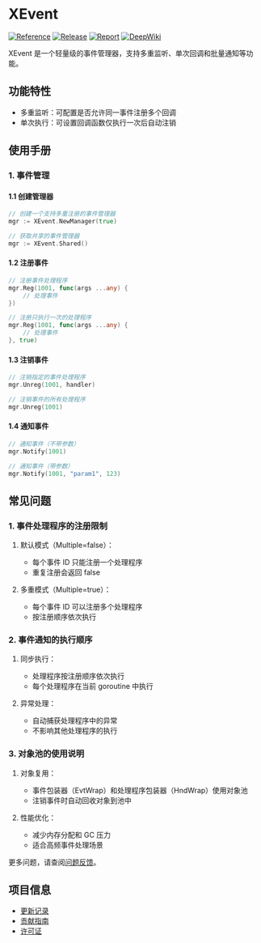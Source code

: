 # XEvent

[![Reference](https://pkg.go.dev/badge/github.com/eframework-org/GO.UTIL/XEvent.svg)](https://pkg.go.dev/github.com/eframework-org/GO.UTIL/XEvent)
[![Release](https://img.shields.io/github/v/tag/eframework-org/GO.UTIL)](https://github.com/eframework-org/GO.UTIL/tags)
[![Report](https://goreportcard.com/badge/github.com/eframework-org/GO.UTIL)](https://goreportcard.com/report/github.com/eframework-org/GO.UTIL)
[![DeepWiki](https://img.shields.io/badge/DeepWiki-Explore-blue)](https://deepwiki.com/eframework-org/GO.UTIL)

XEvent 是一个轻量级的事件管理器，支持多重监听、单次回调和批量通知等功能。

## 功能特性

- 多重监听：可配置是否允许同一事件注册多个回调
- 单次执行：可设置回调函数仅执行一次后自动注销

## 使用手册

### 1. 事件管理

#### 1.1 创建管理器
```go
// 创建一个支持多重注册的事件管理器
mgr := XEvent.NewManager(true)

// 获取共享的事件管理器
mgr := XEvent.Shared()
```

#### 1.2 注册事件
```go
// 注册事件处理程序
mgr.Reg(1001, func(args ...any) {
    // 处理事件
})

// 注册只执行一次的处理程序
mgr.Reg(1001, func(args ...any) {
    // 处理事件
}, true)
```

#### 1.3 注销事件
```go
// 注销指定的事件处理程序
mgr.Unreg(1001, handler)

// 注销事件的所有处理程序
mgr.Unreg(1001)
```

#### 1.4 通知事件
```go
// 通知事件（不带参数）
mgr.Notify(1001)

// 通知事件（带参数）
mgr.Notify(1001, "param1", 123)
```

## 常见问题

### 1. 事件处理程序的注册限制
1. 默认模式（Multiple=false）：
   - 每个事件 ID 只能注册一个处理程序
   - 重复注册会返回 false

2. 多重模式（Multiple=true）：
   - 每个事件 ID 可以注册多个处理程序
   - 按注册顺序依次执行

### 2. 事件通知的执行顺序
1. 同步执行：
   - 处理程序按注册顺序依次执行
   - 每个处理程序在当前 goroutine 中执行

2. 异常处理：
   - 自动捕获处理程序中的异常
   - 不影响其他处理程序的执行

### 3. 对象池的使用说明
1. 对象复用：
   - 事件包装器（EvtWrap）和处理程序包装器（HndWrap）使用对象池
   - 注销事件时自动回收对象到池中

2. 性能优化：
   - 减少内存分配和 GC 压力
   - 适合高频事件处理场景

更多问题，请查阅[问题反馈](../CONTRIBUTING.md#问题反馈)。

## 项目信息

- [更新记录](../CHANGELOG.md)
- [贡献指南](../CONTRIBUTING.md)
- [许可证](../LICENSE) 